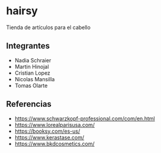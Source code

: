 # hairsy
Tienda de artículos para el cabello

## Integrantes
- Nadia Schraier
- Martin Hinojal
- Cristian Lopez
- Nicolas Mansilla
- Tomas Olarte

## Referencias
- https://www.schwarzkopf-professional.com/com/en.html
- https://www.lorealparisusa.com/
- https://booksy.com/es-us/
- https://www.kerastase.com/
- https://www.bkdcosmetics.com/

